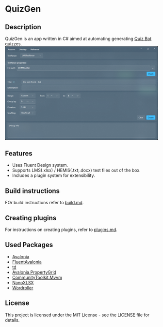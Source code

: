 # QuizGen

## Description
QuizGen is an app written in C# aimed at automating generating [Quiz Bot](https://t.me/QuizBot) quizzes.
<picture>
  <img src="/QuizGen.png" alt="QuizGen">
</picture>

## Features
* Uses Fluent Design system.
* Supports LMS(.xlsx) / HEMIS(.txt;.docx) test files out of the box.
* Includes a plugin system for extensibility.

## Build instructions
FOr build instructions refer to [build.md](build.md). 

## Creating plugins
For instructions on creating plugins, refer to [plugins.md](plugins.md).

## Used Packages
* [Avalonia](https://github.com/AvaloniaUI/Avalonia)
* [FluentAvalonia](https://github.com/amwx/FluentAvalonia)
* [td](https://github.com/tdlib/td)
* [Avalonia.PropertyGrid](https://github.com/bodong1987/Avalonia.PropertyGrid)
* [CommunityToolkit.Mvvm](https://www.nuget.org/packages/CommunityToolkit.Mvvm)
* [NanoXLSX](https://github.com/rabanti-github/NanoXLSX)
* [Wordroller](https://github.com/shestakov/wordroller)

## License
This project is licensed under the MIT License - see the [LICENSE](LICENSE) file for details.
